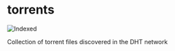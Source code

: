 torrents 
========
![Indexed](https://img.shields.io/badge/indexed-68038-blue)

Collection of torrent files discovered in the DHT network
